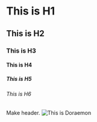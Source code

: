 # This is H1
## This is H2
### This is H3
#### This is H4
##### This is H5
###### This is H6
Make header.
![This is Doraemon](https://wibu.com.vn/wp-content/uploads/2024/03/doraemon.png)
